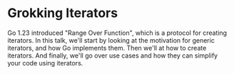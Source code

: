 # Grokking Iterators

Go 1.23 introduced "Range Over Function", which is a protocol for creating iterators.
In this talk, we'll start by looking at the motivation for generic iterators, and how Go implements them.
Then we'll at how to create iterators. 
And finally, we'll go over use cases and how they can simplify your code using iterators.
